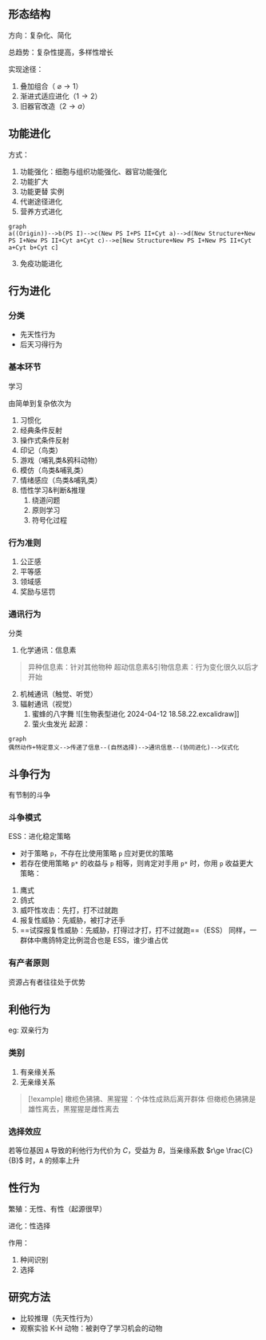 ## 形态结构

方向：复杂化、简化

总趋势：复杂性提高，多样性增长

实现途径：

1. 叠加组合（ $\varnothing\rightarrow1$）
2. 渐进式适应进化（$1\rightarrow2$）
3. 旧器官改造（$2\rightarrow a$）
## 功能进化

方式：

1. 功能强化：细胞与组织功能强化、器官功能强化
2. 功能扩大
3. 功能更替
实例
1. 代谢途径进化
2. 营养方式进化

```mermaid
graph
a((Origin))-->b(PS I)-->c(New PS I+PS II+Cyt a)-->d(New Structure+New PS I+New PS II+Cyt a+Cyt c)-->e[New Structure+New PS I+New PS II+Cyt a+Cyt b+Cyt c]
```

3. 免疫功能进化
## 行为进化
### 分类
- 先天性行为
- 后天习得行为
### 基本环节

学习

由简单到复杂依次为

1. 习惯化
2. 经典条件反射
3. 操作式条件反射
4. 印记（鸟类）
5. 游戏（哺乳类&鸦科动物）
6. 模仿（鸟类&哺乳类）
7. 情绪感应（鸟类&哺乳类）
8. 悟性学习&判断&推理
	1. 绕道问题
	2. 原则学习
	3. 符号化过程
### 行为准则
1. 公正感
2. 平等感
3. 领域感
4. 奖励与惩罚
### 通讯行为

分类

1. 化学通讯：信息素

>异种信息素：针对其他物种
>超动信息素&引物信息素：行为变化很久以后才开始

2. 机械通讯（触觉、听觉）
3. 辐射通讯（视觉）
	1. 蜜蜂的八字舞 ![[生物表型进化 2024-04-12 18.58.22.excalidraw]]
	2. 萤火虫发光
起源：

```mermaid
graph
偶然动作+特定意义-->传递了信息--(自然选择)-->通讯信息--(协同进化)-->仪式化
```

## 斗争行为

有节制的斗争

### 斗争模式

ESS：进化稳定策略

- 对于策略 `p`，不存在比使用策略 `p` 应对更优的策略
- 若存在使用策略 `p*` 的收益与 `p` 相等，则肯定对手用 `p*` 时，你用 `p` 收益更大
策略：
1. 鹰式
2. 鸽式
3. 威吓性攻击：先打，打不过就跑
4. 报复性威胁：先威胁，被打才还手
5. ==试探报复性威胁：先威胁，打得过才打，打不过就跑==（ESS）
同样，一群体中鹰鸽特定比例混合也是 ESS，谁少谁占优
### 有产者原则

资源占有者往往处于优势

## 利他行为

eg: 双亲行为

### 类别
1. 有亲缘关系
2. 无亲缘关系

> [!example]
> 橄榄色狒狒、黑猩猩：个体性成熟后离开群体
> 但橄榄色狒狒是雄性离去，黑猩猩是雌性离去

### 选择效应

若等位基因 `A` 导致的利他行为代价为 $C$，受益为 $B$，当亲缘系数 $r\ge \frac{C}{B}$ 时，`A` 的频率上升

## 性行为

繁殖：无性、有性（起源很早）

进化：性选择

作用：

1. 种间识别
2. 选择
## 研究方法
- 比较推理（先天性行为）
- 观察实验
K-H 动物：被剥夺了学习机会的动物